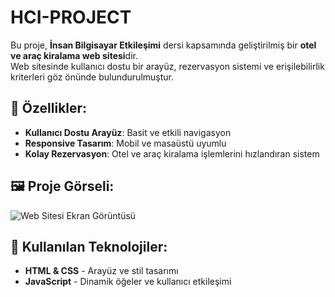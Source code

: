 # HCI-PROJECT
Bu proje, **İnsan Bilgisayar Etkileşimi** dersi kapsamında geliştirilmiş bir **otel ve araç kiralama web sitesi**dir.  
Web sitesinde kullanıcı dostu bir arayüz, rezervasyon sistemi ve erişilebilirlik kriterleri göz önünde bulundurulmuştur.

## 🚀 Özellikler:
- **Kullanıcı Dostu Arayüz**: Basit ve etkili navigasyon
- **Responsive Tasarım**: Mobil ve masaüstü uyumlu
- **Kolay Rezervasyon**: Otel ve araç kiralama işlemlerini hızlandıran sistem

## 🖼️ Proje Görseli:
![Web Sitesi Ekran Görüntüsü](https://raw.githubusercontent.com/ebraragrali/HCI-PROJECT/main/images/ekran-resmi.png)

## 📂 Kullanılan Teknolojiler:
- **HTML & CSS** - Arayüz ve stil tasarımı  
- **JavaScript** - Dinamik öğeler ve kullanıcı etkileşimi  
